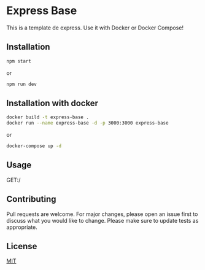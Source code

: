 # Express Base

This is a template de express. Use it with Docker or Docker Compose!


## Installation

```bash
npm start
```

or

```bash
npm run dev
```

## Installation with docker

```bash
docker build -t express-base .
docker run --name express-base -d -p 3000:3000 express-base
```

or

```bash
docker-compose up -d
```


## Usage

GET:/

## Contributing
Pull requests are welcome. For major changes, please open an issue first to discuss what you would like to change.
Please make sure to update tests as appropriate.

## License
[MIT](https://choosealicense.com/licenses/mit/)